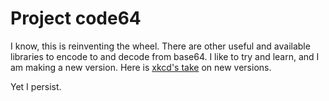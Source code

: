 # Project code64

I know, this is reinventing the wheel.  There are other useful and available
libraries to encode to and decode from base64.  I like to try and learn, and
I am making a new version. Here is [xkcd's take](https://xkcd.com/927/) on
new versions.

Yet I persist.